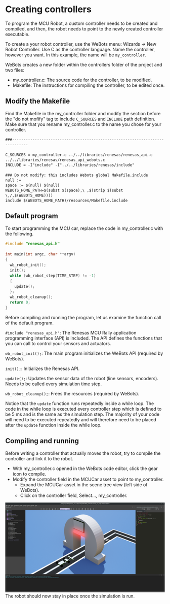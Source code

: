 # Creating controllers

To program the MCU Robot, a custom controller needs to be created and compiled, and then, the robot needs to point to the newly created controller executable.

To create a your robot controller, use the WeBots menu: Wizards -> New Robot Controller. Use C as the controller language. Name the controller, however you want. In this example, the name will be `my_controller`.

WeBots creates a new folder within the controllers folder of the project and two files:

- my_controller.c: The source code for the controller, to be modified.
- Makefile: The instructions for compiling the controller, to be edited once.

## Modify the Makefile

Find the Makefile in the my_controller folder and modify the section before the "do not mofify" tag to include `C_SOURCES` and `INCLUDE` path definition. Make sure that you rename my_controller.c to the name you chose for your controller.

```make
###-----------------------------------------------------------------------------

C_SOURCES = my_controller.c ../../libraries/renesas/renesas_api.c ../../libraries/renesas/renesas_api_webots.c
INCLUDE = -I"include" -I"../../libraries/renesas/include"

### Do not modify: this includes Webots global Makefile.include
null :=
space := $(null) $(null)
WEBOTS_HOME_PATH=$(subst $(space),\ ,$(strip $(subst \,/,$(WEBOTS_HOME))))
include $(WEBOTS_HOME_PATH)/resources/Makefile.include
```

## Default program

To start programming the MCU car, replace the code in my_controller.c with the following.

```c
#include "renesas_api.h"

int main(int argc, char **argv)
{
  wb_robot_init();
  init();
  while (wb_robot_step(TIME_STEP) != -1)
  {
    update();
  };
  wb_robot_cleanup();
  return 0;
}
```

Before compiling and running the program, let us examine the function call of the default program.

`#include "renesas_api.h"`: The Renesas MCU Rally application programming interface (API) is included. The API defines the functions that you can call to control your sensors and actuators.

`wb_robot_init();`: The main program initializes the WeBots API (required by WeBots).

`init();`: Initializes the Renesas API.

`update();`: Updates the sensor data of the robot (line sensors, encoders). Needs to be called every simulation time step.

`wb_robot_cleanup();`: Frees the resources (required by WeBots).

Notice that the `update` function runs repeatedly inside a while loop. The code in the while loop is executed every controller step which is defined to be 5 ms and is the same as the simulation step. The majority of your code will need to be executed repeatedly and will therefore need to be placed after the `update` function inside the while loop.

## Compiling and running

Before writing a controller that actually moves the robot, try to compile the controller and link it to the robot.

- With my_controller.c opened in the WeBots code editor, click the gear icon to compile.
- Modify the controller field in the MCUCar asset to point to my_controller.
  - Expand the MCUCar asset in the scene tree view (left side of WeBots).
  - Click on the controller field, Select..., my_controller.

![my_controller](img/my_controller.png)
The robot should now stay in place once the simulation is run.
